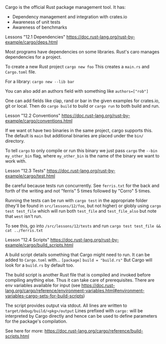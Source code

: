Cargo is the official Rust package management tool. It has:
- Dependency management and integration with crates.io
- Awareness of unit tests
- Awareness of benchmarks

Lessons "12.1 Dependencies"
https://doc.rust-lang.org/rust-by-example/cargo/deps.html

Most programs have dependencies on some libraries. Rust's caro manages dependencies for a project.

To create a new Rust project
`cargo new foo`
This creates a `main.rs` and `Cargo.toml` file.

For a library:
`cargo new --lib bar`

You can also add an authors field with something like `authors=["rob"]`

One can add fields like clap, rand or bar in the given examples for crates.io, git or local.
Then do `cargo build` to build or `cargo run` to both build and run.

Lesson "12.2 Conventions"
https://doc.rust-lang.org/rust-by-example/cargo/conventions.html

If we want ot have two binaries in the same project, cargo supports this. The default is `main` but additional
binaries are placed under the `bin/` directory.

To tell `cargo` to only compile or run this binary we just pass `cargo` the `--bin my_other_bin` flag, where
`my_other_bin` is the name of the binary we want to work with.

Lesson "12.3 Tests"
https://doc.rust-lang.org/rust-by-example/cargo/test.html

Be careful because tests run concurrently. See `ferris.txt` for the back and forth of the writing and not "ferris" 5 times followed
by "Corro" 5 times.

Running the tests can be run with `cargo test` in the appropriate folder (they'll be found in `src/lessons/12/foo`, but not higher)
or globly using `cargo test test_file` which will run both `test_file` and `test_file_also` but note that `west` isn't run.

To see this, go into `/src/lessons/12/tests` and run `cargo test test_file && cat ../ferris.txt`

Lesson "12.4 Scripts"
https://doc.rust-lang.org/rust-by-example/cargo/build_scripts.html

A build script details something that Cargo might need to run. It can be added to `Cargo.toml` with...
`[package]`
`build = "build.rs"`
But Cargo will look for a `build.rs` by default too.

The build script is another Rust file that is compiled and invoked before compiling anything else. Thus
it can take care of prerequisites. There are env variables available for input
(see https://doc.rust-lang.org/cargo/reference/environment-variables.html#environment-variables-cargo-sets-for-build-scripts)

The script provides output via stdout. All lines are written to `target/debug/build/<pkg>/output`
Lines prefixed with `cargo:` will be interpreted by Cargo directly and hence can be used to define parameters for the package's 
compilation.

See here for more:
https://doc.rust-lang.org/cargo/reference/build-scripts.html
